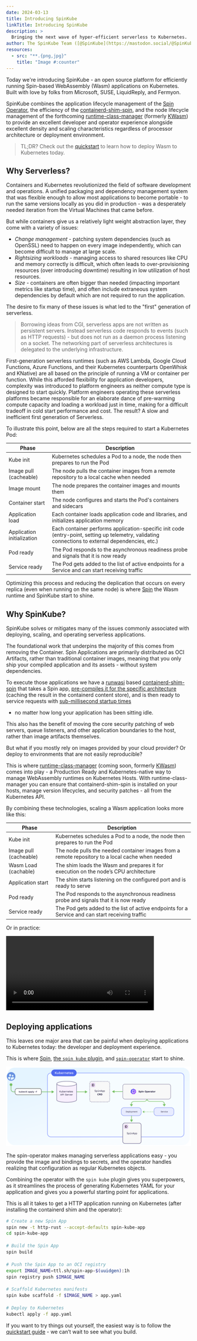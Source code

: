 ```yaml
---
date: 2024-03-13
title: Introducing SpinKube
linkTitle: Introducing SpinKube
description: >
  Bringing the next wave of hyper-efficient serverless to Kubernetes.
author: The SpinKube Team ([@SpinKube](https://mastodon.social/@SpinKube))
resources:
  - src: "**.{png,jpg}"
    title: "Image #:counter"
---
```

Today we're introducing SpinKube - an open source platform for efficiently running Spin-based
WebAssembly (Wasm) applications on Kubernetes. Built with love by folks from Microsoft, SUSE,
LiquidReply, and Fermyon.

SpinKube combines the application lifecycle management of the [Spin Operator][spin-operator], the
efficiency of the [containerd-shim-spin][containerd-shim-spin], and the node lifecycle management of
the forthcoming [runtime-class-manager][runtime-class-manager] (formerly [KWasm][kwasm]) to provide
an excellent developer and operator experience alongside excellent density and scaling
characteristics regardless of processor architecture or deployment environment.

>
> TL;DR? Check out the [quickstart][quickstart] to learn how to deploy Wasm to Kubernetes today.
>

## Why Serverless?

Containers and Kubernetes revolutionized the field of software development and operations. A unified
packaging and dependency management system that was flexible enough to allow most applications to
become portable - to run the same versions locally as you did in production - was a desperately
needed iteration from the Virtual Machines that came before.

But while containers give us a relatively light weight abstraction layer, they come with a variety
of issues:

- *Change management* - patching system dependencies (such as OpenSSL) need to happen on every image
  independently, which can become difficult to manage at large scale.
- *Rightsizing workloads* - managing access to shared resources like CPU and memory correctly is
  difficult, which often leads to over-provisioning resources (over introducing downtime) resulting
  in low utilization of host resources.
- *Size* - containers are often bigger than needed (impacting important metrics like startup time),
  and often include extraneous system dependencies by default which are not required to run the
  application.

The desire to fix many of these issues is what led to the "first" generation of serverless.

>
> Borrowing ideas from CGI, serverless apps are not written as persistent servers. Instead
> serverless code responds to events (such as HTTP requests) - but does not run as a daemon process
> listening on a socket. The networking part of serverless architectures is delegated to the
> underlying infrastructure.
>

First-generation serverless runtimes (such as AWS Lambda, Google Cloud Functions, Azure Functions,
and their Kubernetes counterparts OpenWhisk and KNative) are all based on the principle of running a
VM or container per function. While this afforded flexibility for application developers, complexity
was introduced to platform engineers as neither compute type is designed to start quickly. Platform
engineers operating these serverless platforms became responsible for an elaborate dance of
pre-warming compute capacity and loading a workload just in time, making for a difficult tradeoff in
cold start performance and cost. The result? A slow and inefficient first generation of Serverless.

To illustrate this point, below are all the steps required to start a Kubernetes Pod:

| Phase | Description |
| --- | --- |
| Kube init | Kubernetes schedules a Pod to a node, the node then prepares to run the Pod |
| Image pull (cacheable) | The node pulls the container images from a remote repository to a local cache when needed |
| Image mount | The node prepares the container images and mounts them |
| Container start | The node configures and starts the Pod's containers and sidecars |
| Application load | Each container loads application code and libraries, and initializes application memory |
| Application initialization | Each container performs application-specific init code (entry-point, setting up telemetry, validating connections to external dependencies, etc.) |
| Pod ready | The Pod responds to the asynchronous readiness probe and signals that it is now ready |
| Service ready | The Pod gets added to the list of active endpoints for a Service and can start receiving traffic |

Optimizing this process and reducing the deplication that occurs on every replica (even when running
on the same node) is where [Spin][spin] the Wasm runtime and SpinKube start to shine.

## Why SpinKube?

SpinKube solves or mitigates many of the issues commonly associated with deploying, scaling, and
operating serverless applications.

The foundational work that underpins the majority of this comes from removing the Container. Spin
Applications are primarily distributed as OCI Artifacts, rather than traditional container images,
meaning that you only ship your compiled application and its assets - without system dependencies.

To execute those applications we have a [runwasi](https://github.com/containerd/runwasi) based
[containerd-shim-spin](https://github.com/spinkube/containerd-shim-spin/) that takes a Spin app,
[pre-compiles it for the specific
architecture](https://github.com/spinkube/containerd-shim-spin/pull/32) (caching the result in the
containerd content store), and is then ready to service requests with [sub-millisecond startup
times](https://fermyon.github.io/spin-benchmarks/criterion/reports/spin-executor_sleep-1ms/index.html)
- no matter how long your application has been sitting idle.

This also has the benefit of moving the core security patching of web servers, queue listeners, and
other application boundaries to the host, rather than image artifacts themselves.

But what if you mostly rely on images provided by your cloud provider? Or deploy to environments
that are not easily reproducible?

This is where [runtime-class-manager][runtime-class-manager] (coming soon, formerly [KWasm][kwasm])
comes into play - a Production Ready and Kubernetes-native way to manage WebAssembly runtimes on
Kubernetes Hosts. With runtime-class-manager you can ensure that containerd-shim-spin is installed
on your hosts, manage version lifecycles, and security patches - all from the Kubernetes API.

By combining these technologies, scaling a Wasm application looks more like this:

| Phase | Description |
| --- | --- |
| Kube init | Kubernetes schedules a Pod to a node, the node then prepares to run the Pod |
| Image pull (cacheable) | The node pulls the needed container images from a remote repository to a local cache when needed |
| Wasm Load (cachable) | The shim loads the Wasm and prepares it for execution on the node’s CPU architecture |
| Application start | The shim starts listening on the configured port and is ready to serve |
| Pod ready | The Pod responds to the asynchronous readiness probe and signals that it is now ready |
| Service ready | The Pod gets added to the list of active endpoints for a Service and can start receiving traffic |

Or in practice:

<video src="spinkube-scaling.mp4" width="80%" controls></video>


## Deploying applications

This leaves one major area that can be painful when deploying applications to Kubernetes today: the
developer and deployment experience.

This is where [Spin][spin], [the `spin kube` plugin](https://github.com/spinkube/spin-plugin-kube),
and [`spin-operator`][spin-operator] start to shine.

![Architecture diagram of the SpinKube project](spinkube-diagram.png)

The spin-operator makes managing serverless applications easy - you provide the image and bindings
to secrets, and the operator handles realizing that configuration as regular Kubernetes objects.

Combining the operator with the `spin kube` plugin gives you superpowers, as it streamlines the
process of generating Kubernetes YAML for your application and gives you a powerful starting point
for applications.

This is all it takes to get a HTTP application running on Kubernetes (after installing the
containerd shim and the operator):

```bash
# Create a new Spin App
spin new -t http-rust --accept-defaults spin-kube-app
cd spin-kube-app

# Build the Spin App
spin build

# Push the Spin App to an OCI registry
export IMAGE_NAME=ttl.sh/spin-app-$(uuidgen):1h
spin registry push $IMAGE_NAME

# Scaffold Kubernetes manifests
spin kube scaffold -f $IMAGE_NAME > app.yaml

# Deploy to Kubernetes
kubectl apply -f app.yaml
```

If you want to try things out yourself, the easiest way is to follow the [quickstart
guide][quickstart] - we can’t wait to see what you build.

[spin-operator]: https://github.com/spinkube/spin-operator
[containerd-shim-spin]: https://github.com/spinkube/containerd-shim-spin
[runtime-class-manager]: https://github.com/spinkube/runtime-class-manager
[spin]: https://github.com/fermyon/spin
[quickstart]: https://www.spinkube.dev/docs/spin-operator/quickstart/
[kwasm]: https://kwasm.sh/
